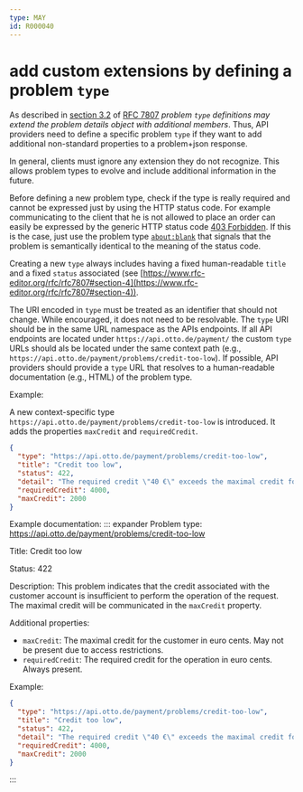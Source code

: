 ```yaml
---
type: MAY
id: R000040
---
```


# add custom extensions by defining a problem `type`

As described in [section 3.2](https://www.rfc-editor.org/rfc/rfc7807#section-3.2) of [RFC 7807](https://www.rfc-editor.org/rfc/rfc7807) _problem `type` definitions may extend the problem details object with additional members_.
Thus, API providers need to define a specific problem `type` if they want to add additional non-standard properties to a problem+json response.

In general, clients must ignore any extension they do not recognize.
This allows problem types to evolve and include additional information in the future.

Before defining a new problem type, check if the type is really required and cannot be expressed just by using the HTTP status code.
For example communicating to the client that he is not allowed to place an order can easily be expressed by the generic HTTP status code [403 Forbidden](https://www.rfc-editor.org/rfc/rfc9110#name-403-forbidden).
If this is the case, just use the problem type [`about:blank`](https://www.rfc-editor.org/rfc/rfc7807#section-4.2) that signals that the problem is semantically identical to the meaning of the status code.

Creating a new `type` always includes having a fixed human-readable `title` and a fixed `status` associated (see [https://www.rfc-editor.org/rfc/rfc7807#section-4](https://www.rfc-editor.org/rfc/rfc7807#section-4)).

The URI encoded in `type` must be treated as an identifier that should not change. While encouraged, it does not need to be resolvable.
The `type` URI should be in the same URL namespace as the APIs endpoints. If all API endpoints are located under `https://api.otto.de/payment/` the custom `type` URLs should als be located under the same context path (e.g., `https://api.otto.de/payment/problems/credit-too-low`).
If possible, API providers should provide a `type` URL that resolves to a human-readable documentation (e.g., HTML) of the problem type.

Example:

A new context-specific type `https://api.otto.de/payment/problems/credit-too-low` is introduced. It adds the properties `maxCredit` and `requiredCredit`.

```json
{
  "type": "https://api.otto.de/payment/problems/credit-too-low",
  "title": "Credit too low",
  "status": 422,
  "detail": "The required credit \"40 €\" exceeds the maximal credit for the customer \"20 €\".",
  "requiredCredit": 4000,
  "maxCredit": 2000
}
```

Example documentation:
::: expander
Problem type: <https://api.otto.de/payment/problems/credit-too-low>

Title: Credit too low

Status: 422

Description: This problem indicates that the credit associated with the customer account is insufficient to perform the operation of the request. The maximal credit will be communicated in the `maxCredit` property.

Additional properties:

- `maxCredit`: The maximal credit for the customer in euro cents. May not be present due to access restrictions.
- `requiredCredit`: The required credit for the operation in euro cents. Always present.

Example:

```json
{
  "type": "https://api.otto.de/payment/problems/credit-too-low",
  "title": "Credit too low",
  "status": 422,
  "detail": "The required credit \"40 €\" exceeds the maximal credit for the customer \"20 €\".",
  "requiredCredit": 4000,
  "maxCredit": 2000
}
```

:::
